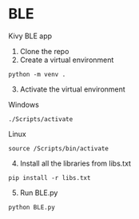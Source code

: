 # BLE
Kivy BLE app

1. Clone the repo
2. Create a virtual environment
```
python -m venv .
```
3. Activate the virtual environment

Windows
```
./Scripts/activate
```
Linux
```
source /Scripts/bin/activate
```
4. Install all the libraries from libs.txt
```
pip install -r libs.txt
```
5. Run BLE.py
```
python BLE.py
```
